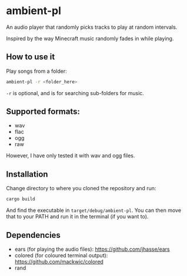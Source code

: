 # ambient-pl
An audio player that randomly picks tracks to play at random intervals.

Inspired by the way Minecraft music randomly fades in while playing.

## How to use it

Play songs from a folder:

```bash
ambient-pl -r <folder_here>
```

`-r` is optional, and is for searching sub-folders for music.

## Supported formats:

- wav
- flac
- ogg
- raw

However, I have only tested it with wav and ogg files.

## Installation

Change directory to where you cloned the repository and run:
```bash
cargo build
```

And find the executable in `target/debug/ambient-pl`. You can then move that to your PATH and run it in the terminal (if you want to).

## Dependencies

- ears (for playing the audio files): https://github.com/jhasse/ears
- colored (for coloured terminal output): https://github.com/mackwic/colored
- rand
